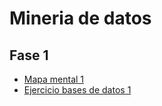 # Mineria de datos

## Fase 1

- [Mapa mental 1](https://github.com/ReneSRuiz/Mineria_de_datos/blob/main/MapaMental_1_1941452.pdf)
- [Ejercicio bases de datos 1](https://github.com/ReneSRuiz/Mineria_de_datos/blob/main/Equipo_11-Ejercicio%20base%20de%20datos.pdf)
